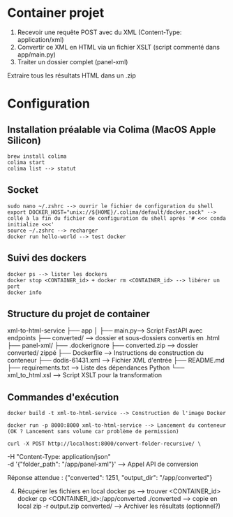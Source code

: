 # Container projet
1. Recevoir une requête POST avec du XML (Content-Type: application/xml)
2. Convertir ce XML en HTML via un fichier XSLT (script commenté dans app/main.py)
3. Traiter un dossier complet (panel-xml) 

Extraire tous les résultats HTML dans un .zip

# Configuration 
## Installation préalable via Colima (MacOS Apple Silicon)
    brew install colima
    colima start
    colima list --> statut
## Socket
    sudo nano ~/.zshrc --> ouvrir le fichier de configuration du shell
    export DOCKER_HOST="unix://${HOME}/.colima/default/docker.sock" --> collé à la fin du fichier de configuration du shell après '# <<< conda initialize <<<'
    source ~/.zshrc --> recharger 
    docker run hello-world --> test docker
## Suivi des dockers
    docker ps --> lister les dockers
    docker stop <CONTAINER_id> + docker rm <CONTAINER_id> --> libérer un port
    docker info

## Structure du projet de container 
xml-to-html-service
├── app
│ ├── main.py--> Script FastAPI avec endpoints
├── converted/ --> dossier et sous-dossiers convertis en .html
├── panel-xml/
├── .dockerignore
├── converted.zip  --> dossier converted/ zippé
├── Dockerfile --> Instructions de construction du conteneur
├── dodis-61431.xml --> Fichier XML d'entrée
├── README.md
├── requirements.txt --> Liste des dépendances Python
└── xml_to_html.xsl --> Script XSLT pour la transformation

## Commandes d'exécution
    docker build -t xml-to-html-service --> Construction de l'image Docker
    
    docker run -p 8000:8000 xml-to-html-service --> Lancement du conteneur (OK ? Lancement sans volume car problème de permission)
    
    curl -X POST http://localhost:8000/convert-folder-recursive/ \
  -H "Content-Type: application/json" \
  -d '{"folder_path": "/app/panel-xml"}' --> Appel API de conversion
  
  Réponse attendue : {"converted": 1251, "output_dir": "/app/converted"}

4. Récupérer les fichiers en local
docker ps --> trouver <CONTAINER_id>
docker cp <CONTAINER_id>:/app/converted ./converted --> copie en local
zip -r output.zip converted/ --> Archiver les résultats (optionnel?)
